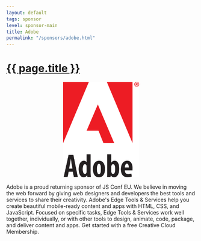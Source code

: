 ```yaml
---
layout: default
tags: sponsor
level: sponsor-main
title: Adobe
permalink: "/sponsors/adobe.html"
---
```


<h1 class="sponsor">
  <a href="{{page.permalink}}">{{ page.title }}</a>
</h1>

<img src="/sponsors/images/adobe.png" class="sponsor-main" style="width: 40%; margin-left: 30%; margin-right: 30%" />

Adobe is a proud returning sponsor of JS Conf EU. We believe in moving the web forward by giving web designers and developers the best tools and services to share their creativity. Adobe's Edge Tools & Services help you create beautiful mobile-ready content and apps with HTML, CSS, and JavaScript. Focused on specific tasks, Edge Tools & Services work well together, individually, or with other tools to design, animate, code, package, and deliver content and apps. Get started with a free Creative Cloud Membership.
